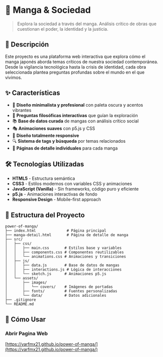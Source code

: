 # 📖 Manga & Sociedad

> Explora la sociedad a través del manga. Análisis crítico de obras que cuestionan el poder, la identidad y la justicia.

## 🎯 Descripción

Este proyecto es una plataforma web interactiva que explora cómo el manga japonés aborda temas críticos de nuestra sociedad contemporánea. Desde la vigilancia tecnológica hasta la crisis de identidad, cada obra seleccionada plantea preguntas profundas sobre el mundo en el que vivimos.

## ✨ Características

- 🎨 **Diseño minimalista y profesional** con paleta oscura y acentos vibrantes
- 💭 **Preguntas filosóficas interactivas** que guían la exploración
- 📚 **Base de datos curada** de mangas con análisis crítico social
- 🎭 **Animaciones suaves** con p5.js y CSS
- 📱 **Diseño totalmente responsive**
- 🔍 **Sistema de tags y búsqueda** por temas relacionados
- 📄 **Páginas de detalle individuales** para cada manga

## 🛠️ Tecnologías Utilizadas

- **HTML5** - Estructura semántica
- **CSS3** - Estilos modernos con variables CSS y animaciones
- **JavaScript (Vanilla)** - Sin frameworks, código puro y eficiente
- **p5.js** - Animaciones interactivas de fondo
- **Responsive Design** - Mobile-first approach

## 📁 Estructura del Proyecto

```
power-of-manga/
├── index.html              # Página principal
├── manga-detail.html       # Página de detalle de manga
├── src/
│   ├── css/
│   │   ├── main.css       # Estilos base y variables
│   │   ├── components.css # Componentes reutilizables
│   │   └── animations.css # Animaciones y transiciones
│   ├── js/
│   │   ├── data.js        # Base de datos de mangas
│   │   ├── interactions.js # Lógica de interacciones
│   │   └── sketch.js      # Animaciones p5.js
│   └── assets/
│       ├── images/
│       │   └── covers/    # Imágenes de portadas
│       ├── fonts/         # Fuentes personalizadas
│       └── data/          # Datos adicionales
├── .gitignore
└── README.md
```

## 🚀 Cómo Usar

### Abrir Pagina Web

[https://varfmx21.github.io/power-of-manga/](https://varfmx21.github.io/power-of-manga/)

